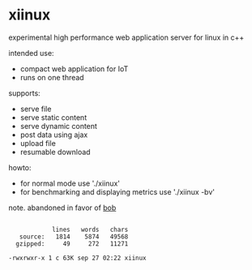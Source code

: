 # xiinux

experimental high performance web application server for linux in c++

intended use:
* compact web application for IoT
* runs on one thread

supports:
* serve file
* serve static content
* serve dynamic content
* post data using ajax
* upload file
* resumable download

howto:
* for normal mode use './xiinux'
* for benchmarking and displaying metrics use './xiinux -bv'


note. abandoned in favor of [bob](https://github.com/calint/bob)

```

            lines   words   chars
   source:   1814    5874   49568
  gzipped:     49     272   11271

-rwxrwxr-x 1 c 63K sep 27 02:22 xiinux

```